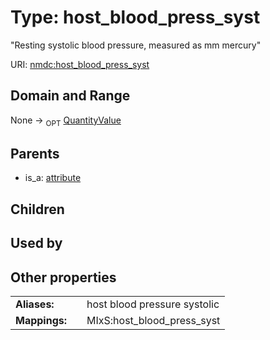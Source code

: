 
# Type: host_blood_press_syst


"Resting systolic blood pressure, measured as mm mercury"

URI: [nmdc:host_blood_press_syst](https://microbiomedata/meta/host_blood_press_syst)


## Domain and Range

None ->  <sub>OPT</sub> [QuantityValue](QuantityValue.md)

## Parents

 *  is_a: [attribute](attribute.md)

## Children


## Used by


## Other properties

|  |  |  |
| --- | --- | --- |
| **Aliases:** | | host blood pressure systolic |
| **Mappings:** | | MIxS:host_blood_press_syst |

